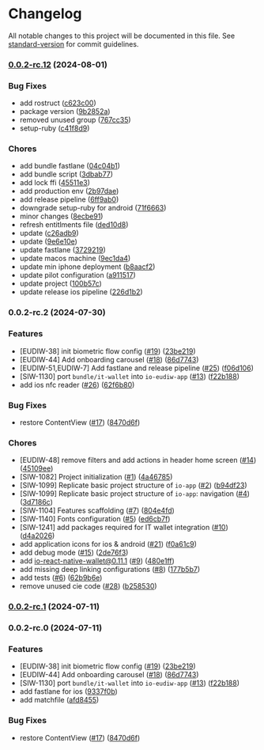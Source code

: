 # Changelog

All notable changes to this project will be documented in this file. See [standard-version](https://github.com/conventional-changelog/standard-version) for commit guidelines.

### [0.0.2-rc.12](https://github.com/pagopa/io-eudiw-app/compare/0.0.2-rc.2...0.0.2-rc.12) (2024-08-01)


### Bug Fixes

* add rostruct ([c623c00](https://github.com/pagopa/io-eudiw-app/commit/c623c00ccf73c8ce405c4120b08a91244d03dfa7))
* package version ([9b2852a](https://github.com/pagopa/io-eudiw-app/commit/9b2852a848f7f4c1bf536e7b8656cfdb8c9e6999))
* removed unused group ([767cc35](https://github.com/pagopa/io-eudiw-app/commit/767cc35175d7224c8a4d387d938eafefb12d765c))
* setup-ruby ([c41f8d9](https://github.com/pagopa/io-eudiw-app/commit/c41f8d98dd783a775b747a3310c9669656bf2147))


### Chores

* add bundle fastlane ([04c04b1](https://github.com/pagopa/io-eudiw-app/commit/04c04b1d4da0259728608e45a33f30f48dfa4313))
* add bundle script ([3dbab77](https://github.com/pagopa/io-eudiw-app/commit/3dbab7716d31f726b5b2b7150bc79b8b7a732846))
* add lock ffi ([45511e3](https://github.com/pagopa/io-eudiw-app/commit/45511e3563021b424be7294fc21a7813fb36e697))
* add production env ([2b97dae](https://github.com/pagopa/io-eudiw-app/commit/2b97dae0809f3e02f32ce4124a668e428c9f5362))
* add release pipeline ([6ff9ab0](https://github.com/pagopa/io-eudiw-app/commit/6ff9ab0e785d0b6da82f8e8d258e847dd2063ed0))
* downgrade setup-ruby for android ([71f6663](https://github.com/pagopa/io-eudiw-app/commit/71f66639a09d427ac4e41e58ea510c4afc0bd994))
* minor changes ([8ecbe91](https://github.com/pagopa/io-eudiw-app/commit/8ecbe91b35ec3ec2338e340002965e5d5d23351f))
* refresh entitlments file ([ded10d8](https://github.com/pagopa/io-eudiw-app/commit/ded10d875b72774be44a4d24e02661b17c1c369c))
* update ([c26adb9](https://github.com/pagopa/io-eudiw-app/commit/c26adb9e735fddea2615b2546b8ffee351076c78))
* update ([9e6e10e](https://github.com/pagopa/io-eudiw-app/commit/9e6e10ebd76780ee2ab6230dc230ed6b920ee53c))
* update fastlane ([3729219](https://github.com/pagopa/io-eudiw-app/commit/372921970191f8fefa270faad5ed03b5636fa33f))
* update macos machine ([9ec1da4](https://github.com/pagopa/io-eudiw-app/commit/9ec1da4065c16d06982d97121b73518cc69885ec))
* update min iphone deployment ([b8aacf2](https://github.com/pagopa/io-eudiw-app/commit/b8aacf246442ee62cf7d7f48ece01a7c242def37))
* update pilot configuration ([a911517](https://github.com/pagopa/io-eudiw-app/commit/a911517a18101645a4a98161e68b77a7ec3e8bd5))
* update project ([100b57c](https://github.com/pagopa/io-eudiw-app/commit/100b57c066fda51876355866f3db5a40e15da947))
* update release ios pipeline ([226d1b2](https://github.com/pagopa/io-eudiw-app/commit/226d1b24fdbf8b41575534ebfeb24ef6d28a99b2))

### 0.0.2-rc.2 (2024-07-30)


### Features

* [EUDIW-38] init biometric flow config ([#19](https://github.com/pagopa/io-eudiw-app/issues/19)) ([23be219](https://github.com/pagopa/io-eudiw-app/commit/23be219be002f2a051139aabd42e0a04c337c0e1))
* [EUDIW-44]  Add onboarding carousel ([#18](https://github.com/pagopa/io-eudiw-app/issues/18)) ([86d7743](https://github.com/pagopa/io-eudiw-app/commit/86d7743bdaccd8e93222f1c4f5b29ccd454fedae))
* [EUDIW-51,EUDIW-7] Add fastlane and release pipeline ([#25](https://github.com/pagopa/io-eudiw-app/issues/25)) ([f06d106](https://github.com/pagopa/io-eudiw-app/commit/f06d106853543741e3fbf207cc2a46bfcd6210bd))
* [SIW-1130] port `bundle/it-wallet` into `io-eudiw-app` ([#13](https://github.com/pagopa/io-eudiw-app/issues/13)) ([f22b188](https://github.com/pagopa/io-eudiw-app/commit/f22b18880ebfac0c1fae42b1e3b072b5ab97d0d0))
* add ios nfc reader ([#26](https://github.com/pagopa/io-eudiw-app/issues/26)) ([62f6b80](https://github.com/pagopa/io-eudiw-app/commit/62f6b80fdc1666dee6e03d85896918aa9417cf7d))


### Bug Fixes

* restore ContentView ([#17](https://github.com/pagopa/io-eudiw-app/issues/17)) ([8470d6f](https://github.com/pagopa/io-eudiw-app/commit/8470d6fc2ddfd86f695adae96d9da72439964b45))


### Chores

* [EUDIW-48] remove filters and add actions in header home screen ([#14](https://github.com/pagopa/io-eudiw-app/issues/14)) ([45109ee](https://github.com/pagopa/io-eudiw-app/commit/45109ee8d07fcdc0fe32f3de2b5e5cc4f8671be8))
* [SIW-1082] Project initialization ([#1](https://github.com/pagopa/io-eudiw-app/issues/1)) ([4a46785](https://github.com/pagopa/io-eudiw-app/commit/4a46785567a29597ecf75864020007657696d744))
* [SIW-1099] Replicate basic project structure of `io-app` ([#2](https://github.com/pagopa/io-eudiw-app/issues/2)) ([b94df23](https://github.com/pagopa/io-eudiw-app/commit/b94df230260e5eed12419bd4fae71d8d5eae006b))
* [SIW-1099] Replicate basic project structure of `io-app`: navigation ([#4](https://github.com/pagopa/io-eudiw-app/issues/4)) ([3d7186c](https://github.com/pagopa/io-eudiw-app/commit/3d7186c7030f75a87a90ad39aa3826f9d541253f))
* [SIW-1104] Features scaffolding ([#7](https://github.com/pagopa/io-eudiw-app/issues/7)) ([804e4fd](https://github.com/pagopa/io-eudiw-app/commit/804e4fdefbc2f021a8d2757efd83b14a319463f0))
* [SIW-1140] Fonts configuration ([#5](https://github.com/pagopa/io-eudiw-app/issues/5)) ([ed6cb7f](https://github.com/pagopa/io-eudiw-app/commit/ed6cb7fb166ca927817abfaa194871b2172e4385))
* [SIW-1241] add packages required for IT wallet integration ([#10](https://github.com/pagopa/io-eudiw-app/issues/10)) ([d4a2026](https://github.com/pagopa/io-eudiw-app/commit/d4a2026302daf7ddf2e0482667e2fe31c811f328))
* add application icons for ios & android ([#21](https://github.com/pagopa/io-eudiw-app/issues/21)) ([f0a61c9](https://github.com/pagopa/io-eudiw-app/commit/f0a61c981d8e93b3fdb383407e0676b6b4fe583b))
* add debug mode ([#15](https://github.com/pagopa/io-eudiw-app/issues/15)) ([2de76f3](https://github.com/pagopa/io-eudiw-app/commit/2de76f3ae8a947839cecf7277e0d087efec946fc))
* add io-react-native-wallet@0.11.1 ([#9](https://github.com/pagopa/io-eudiw-app/issues/9)) ([480e1ff](https://github.com/pagopa/io-eudiw-app/commit/480e1ff9689b4add6a7f6cf4e4972682f3ea9842))
* add missing deep linking configurations ([#8](https://github.com/pagopa/io-eudiw-app/issues/8)) ([177b5b7](https://github.com/pagopa/io-eudiw-app/commit/177b5b7971a561299edf06b35c57a7e561f5440f))
* add tests ([#6](https://github.com/pagopa/io-eudiw-app/issues/6)) ([62b9b6e](https://github.com/pagopa/io-eudiw-app/commit/62b9b6eefaa7fb85e014c85718856f0c9c22a795))
* remove unused cie code ([#28](https://github.com/pagopa/io-eudiw-app/issues/28)) ([b258530](https://github.com/pagopa/io-eudiw-app/commit/b2585302fe14881346dc011e6455561970192170))

### [0.0.2-rc.1](https://github.com/pagopa/io-eudiw-app/compare/0.0.2-rc.0...0.0.2-rc.1) (2024-07-11)

### 0.0.2-rc.0 (2024-07-11)


### Features

* [EUDIW-38] init biometric flow config ([#19](https://github.com/pagopa/io-eudiw-app/issues/19)) ([23be219](https://github.com/pagopa/io-eudiw-app/commit/23be219be002f2a051139aabd42e0a04c337c0e1))
* [EUDIW-44]  Add onboarding carousel ([#18](https://github.com/pagopa/io-eudiw-app/issues/18)) ([86d7743](https://github.com/pagopa/io-eudiw-app/commit/86d7743bdaccd8e93222f1c4f5b29ccd454fedae))
* [SIW-1130] port `bundle/it-wallet` into `io-eudiw-app` ([#13](https://github.com/pagopa/io-eudiw-app/issues/13)) ([f22b188](https://github.com/pagopa/io-eudiw-app/commit/f22b18880ebfac0c1fae42b1e3b072b5ab97d0d0))
* add fastlane for ios ([9337f0b](https://github.com/pagopa/io-eudiw-app/commit/9337f0ba99e8ba23f279f884d7aa9ad791ce9864))
* add matchfile ([afd8455](https://github.com/pagopa/io-eudiw-app/commit/afd84550ec644e4651f56e0f89e611d11ee6e9b8))


### Bug Fixes

* restore ContentView ([#17](https://github.com/pagopa/io-eudiw-app/issues/17)) ([8470d6f](https://github.com/pagopa/io-eudiw-app/commit/8470d6fc2ddfd86f695adae96d9da72439964b45))

